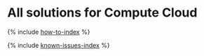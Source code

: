 # All solutions for Compute Cloud

{% include [how-to-index](how-to/index.md) %}

{% include [known-issues-index](known-issues/index.md) %}

